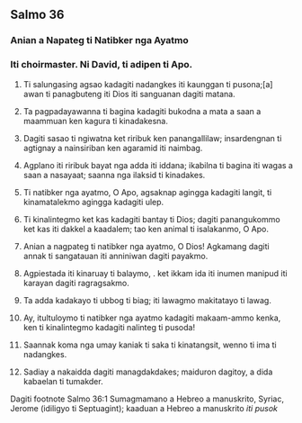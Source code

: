 Salmo 36
--------

### Anian a Napateg ti Natibker nga Ayatmo

### Iti choirmaster. Ni David, ti adipen ti Apo.

1. Ti salungasing agsao kadagiti nadangkes
   iti kaunggan ti pusona;[a] awan ti panagbuteng iti Dios
   iti sanguanan dagiti matana.
2. Ta pagpadayawanna ti bagina kadagiti bukodna a mata
   a saan a maammuan ken kagura ti kinadakesna.
3. Dagiti sasao ti ngiwatna ket riribuk ken panangallilaw;
   insardengnan ti agtignay a nainsiriban ken agaramid iti naimbag.
4. Agplano iti riribuk bayat nga adda iti iddana;
   ikabilna ti bagina iti wagas a saan a nasayaat;
   saanna nga ilaksid ti kinadakes.

5. Ti natibker nga ayatmo, O Apo, agsaknap agingga kadagiti langit, ti kinamatalekmo agingga kadagiti ulep.
6. Ti kinalintegmo ket kas kadagiti bantay ti Dios;
   dagiti panangukommo ket kas iti dakkel a kaadalem;
   tao ken animal ti isalakanmo, O Apo.

7. Anian a nagpateg ti natibker nga ayatmo, O Dios!
   Agkamang dagiti annak ti sangatauan iti anniniwan dagiti payakmo.
8. Agpiestada iti kinaruay ti balaymo, .
   ket ikkam ida iti inumen manipud iti karayan dagiti ragragsakmo.
9. Ta adda kadakayo ti ubbog ti biag;
   iti lawagmo makitatayo ti lawag.

10. Ay, itultuloymo ti natibker nga ayatmo kadagiti makaam-ammo kenka, ken ti kinalintegmo kadagiti nalinteg ti pusoda!
11. Saannak koma nga umay kaniak ti saka ti kinatangsit, wenno ti ima ti nadangkes.
12. Sadiay a nakaidda dagiti managdakdakes;
    maiduron dagitoy, a dida kabaelan ti tumakder.

Dagiti footnote
Salmo 36:1 Sumagmamano a Hebreo a manuskrito, Syriac, Jerome (idiligyo ti Septuagint); kaaduan a Hebreo a manuskrito *iti pusok*